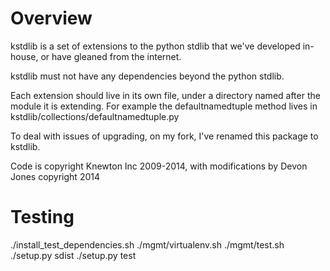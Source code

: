 Overview
========
kstdlib is a set of extensions to the python stdlib
that we've developed in-house, or have gleaned from the
internet.

kstdlib must not have any dependencies beyond
the python stdlib.

Each extension should live in its own file, under a directory
named after the module it is extending. For example the
defaultnamedtuple method lives in
kstdlib/collections/defaultnamedtuple.py

To deal with issues of upgrading, on my fork, I've renamed this package
to kstdlib.

Code is copyright Knewton Inc 2009-2014, with modifications by Devon Jones
copyright 2014

Testing
=======
./install_test_dependencies.sh
./mgmt/virtualenv.sh
./mgmt/test.sh
./setup.py sdist
./setup.py test


